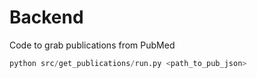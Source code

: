 # Backend

Code to grab publications from PubMed

```python
python src/get_publications/run.py <path_to_pub_json>
```